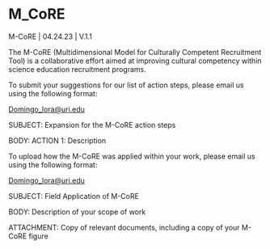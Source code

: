 # M_CoRE

M-CoRE | 04.24.23 | V.1.1

The M-CoRE (Multidimensional Model for Culturally Competent Recruitment Tool) is a collaborative effort aimed at improving cultural competency within science education recruitment programs. 


To submit your suggestions for our list of action steps, please email us using the following format:

Domingo_lora@uri.edu

SUBJECT: Expansion for the M-CoRE action steps 

BODY: ACTION 1: Description


To upload how the M-CoRE was applied within your work, please email us using the following format:

Domingo_lora@uri.edu

SUBJECT: Field Application of M-CoRE 

BODY: Description of your scope of work 

ATTACHMENT: Copy of relevant documents, including a copy of your M-CoRE figure
